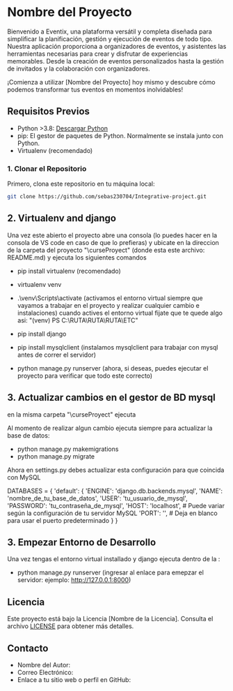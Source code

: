 # Nombre del Proyecto

Bienvenido a Eventix, una plataforma versátil y completa diseñada para simplificar la planificación, gestión y ejecución de eventos de todo tipo. Nuestra aplicación proporciona a organizadores de eventos, y asistentes las herramientas necesarias para crear y disfrutar de experiencias memorables. Desde la creación de eventos personalizados hasta la gestión de invitados y la colaboración con organizadores.

¡Comienza a utilizar [Nombre del Proyecto] hoy mismo y descubre cómo podemos transformar tus eventos en momentos inolvidables!
## Requisitos Previos

- Python >3.8: [Descargar Python](https://www.python.org/downloads/)
- pip: El gestor de paquetes de Python. Normalmente se instala junto con Python.
- Virtualenv (recomendado)


### 1. Clonar el Repositorio

Primero, clona este repositorio en tu máquina local:

```bash
git clone https://github.com/sebas230704/Integrative-project.git

```

## 2. Virtualenv and django

Una vez este abierto el proyecto abre una consola (lo puedes hacer en la consola de VS code en caso de que lo prefieras) y ubicate
en la direccion de la carpeta del proyecto "\curseProyect" (donde esta este archivo: README.md) y ejecuta los siguientes comandos

- pip install virtualenv  (recomendado)
- virtualenv venv
- .\venv\Scripts\activate   (activamos el entorno virtual siempre que vayamos a trabajar en el proyecto y realizar cualquier cambio e instalaciones)
   cuando actives el entorno virtual fijate que te quede algo asi: "(venv) PS C:\RUTA\RUTA\RUTA\ETC"
    
- pip install django
- pip install mysqlclient      (instalamos mysqlclient para trabajar con mysql antes de correr el servidor)
- python manage.py runserver   (ahora, si deseas, puedes ejecutar el proyecto para verificar que todo este correcto)


## 3. Actualizar cambios en el gestor de BD mysql

en la misma carpeta "\curseProyect"  ejecuta

 Al momento de realizar algun cambio ejecuta siempre para actualizar la base de datos:

 - python manage.py makemigrations
 - python manage.py migrate

Ahora en settings.py debes actualizar esta configuración para que coincida con MySQL

DATABASES = {
    'default': {
        'ENGINE': 'django.db.backends.mysql',
        'NAME': 'nombre_de_tu_base_de_datos',
        'USER': 'tu_usuario_de_mysql',
        'PASSWORD': 'tu_contraseña_de_mysql',
        'HOST': 'localhost',  # Puede variar según la configuración de tu servidor MySQL
        'PORT': '',           # Deja en blanco para usar el puerto predeterminado
    }
}


## 3. Empezar Entorno de Desarrollo

Una vez tengas el entorno virtual installado y django ejecuta dentro de la :

- python manage.py runserver (ingresar al enlace para emepzar el servidor: ejemplo: http://127.0.0.1:8000)

 
## Licencia

Este proyecto está bajo la Licencia [Nombre de la Licencia]. Consulta el archivo [LICENSE](LICENSE) para obtener más detalles.

## Contacto

- Nombre del Autor: 
- Correo Electrónico:
- Enlace a tu sitio web o perfil en GitHub: 


